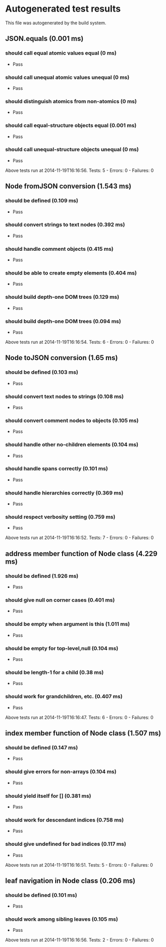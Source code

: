 # Autogenerated test results

This file was autogenerated by the build system.

## JSON.equals (0.001 ms)

### should call equal atomic values equal (0 ms)

 * <span class="test-pass">Pass</span>

### should call unequal atomic values unequal (0 ms)

 * <span class="test-pass">Pass</span>

### should distinguish atomics from non-atomics (0 ms)

 * <span class="test-pass">Pass</span>

### should call equal-structure objects equal (0.001 ms)

 * <span class="test-pass">Pass</span>

### should call unequal-structure objects unequal (0 ms)

 * <span class="test-pass">Pass</span>

Above tests run at 2014-11-19T16:16:56. Tests: 5 - Errors: 0 - Failures: 0

## Node fromJSON conversion (1.543 ms)

### should be defined (0.109 ms)

 * <span class="test-pass">Pass</span>

### should convert strings to text nodes (0.392 ms)

 * <span class="test-pass">Pass</span>

### should handle comment objects (0.415 ms)

 * <span class="test-pass">Pass</span>

### should be able to create empty elements (0.404 ms)

 * <span class="test-pass">Pass</span>

### should build depth-one DOM trees (0.129 ms)

 * <span class="test-pass">Pass</span>

### should build depth-one DOM trees (0.094 ms)

 * <span class="test-pass">Pass</span>

Above tests run at 2014-11-19T16:16:54. Tests: 6 - Errors: 0 - Failures: 0

## Node toJSON conversion (1.65 ms)

### should be defined (0.103 ms)

 * <span class="test-pass">Pass</span>

### should convert text nodes to strings (0.108 ms)

 * <span class="test-pass">Pass</span>

### should convert comment nodes to objects (0.105 ms)

 * <span class="test-pass">Pass</span>

### should handle other no-children elements (0.104 ms)

 * <span class="test-pass">Pass</span>

### should handle spans correctly (0.101 ms)

 * <span class="test-pass">Pass</span>

### should handle hierarchies correctly (0.369 ms)

 * <span class="test-pass">Pass</span>

### should respect verbosity setting (0.759 ms)

 * <span class="test-pass">Pass</span>

Above tests run at 2014-11-19T16:16:52. Tests: 7 - Errors: 0 - Failures: 0

## address member function of Node class (4.229 ms)

### should be defined (1.926 ms)

 * <span class="test-pass">Pass</span>

### should give null on corner cases (0.401 ms)

 * <span class="test-pass">Pass</span>

### should be empty when argument is this (1.011 ms)

 * <span class="test-pass">Pass</span>

### should be empty for top-level,null (0.104 ms)

 * <span class="test-pass">Pass</span>

### should be length-1 for a child (0.38 ms)

 * <span class="test-pass">Pass</span>

### should work for grandchildren, etc. (0.407 ms)

 * <span class="test-pass">Pass</span>

Above tests run at 2014-11-19T16:16:47. Tests: 6 - Errors: 0 - Failures: 0

## index member function of Node class (1.507 ms)

### should be defined (0.147 ms)

 * <span class="test-pass">Pass</span>

### should give errors for non-arrays (0.104 ms)

 * <span class="test-pass">Pass</span>

### should yield itself for [] (0.381 ms)

 * <span class="test-pass">Pass</span>

### should work for descendant indices (0.758 ms)

 * <span class="test-pass">Pass</span>

### should give undefined for bad indices (0.117 ms)

 * <span class="test-pass">Pass</span>

Above tests run at 2014-11-19T16:16:51. Tests: 5 - Errors: 0 - Failures: 0

## leaf navigation in Node class (0.206 ms)

### should be defined (0.101 ms)

 * <span class="test-pass">Pass</span>

### should work among sibling leaves (0.105 ms)

 * <span class="test-pass">Pass</span>

Above tests run at 2014-11-19T16:16:56. Tests: 2 - Errors: 0 - Failures: 0


